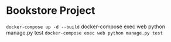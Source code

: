 # Bookstore Project





```docker-compose up -d --build```
docker-compose exec web python manage.py test
```docker-compose exec web python manage.py test```

